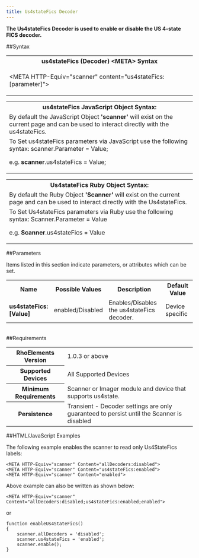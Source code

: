 ```yaml
---
title: Us4stateFics Decoder
---
```



<b>
The Us4stateFics Decoder is used to enable or disable the US 4-state FICS decoder.
</b>

##Syntax

<table class="re-table"><tr><th class="tableHeading">us4stateFics (Decoder) &lt;META&gt; Syntax
</th></tr><tr><td class="clsSyntaxCells clsOddRow"><p>&lt;META HTTP-Equiv="scanner" content="us4stateFics:[parameter]"&gt;</p></td></tr></table>
<table class="re-table"><tr><th class="tableHeading">us4stateFics JavaScript Object Syntax:</th></tr><tr><td class="clsSyntaxCells clsOddRow">
By default the JavaScript Object <b>'scanner'</b> will exist on the current page and can be used to interact directly with the us4stateFics.
</td></tr><tr><td class="clsSyntaxCells clsEvenRow">
To Set us4stateFics parameters via JavaScript use the following syntax: scanner.Parameter = Value;
<P />e.g. <b>scanner</b>.us4stateFics = Value;
</td></tr></table>
<table class="re-table"><tr><th class="tableHeading">Us4stateFics Ruby Object Syntax:</th></tr><tr><td class="clsSyntaxCells clsOddRow">
By default the Ruby Object <b>'Scanner'</b> will exist on the current page and can be used to interact directly with the Us4stateFics.
</td></tr><tr><td class="clsSyntaxCells clsEvenRow">
To Set Us4stateFics parameters via Ruby use the following syntax: Scanner.Parameter = Value
<P />e.g. <b>Scanner</b>.us4stateFics = Value
</td></tr></table>



##Parameters


Items listed in this section indicate parameters, or attributes which can be set.
<table class="re-table"><col width="20%" /><col width="20%" /><col width="38%" /><col width="22%" /><tr><th class="tableHeading">Name</th><th class="tableHeading">Possible Values</th><th class="tableHeading">Description</th><th class="tableHeading">Default Value</th></tr><tr><td class="clsSyntaxCells clsOddRow"><b>us4stateFics:[Value]
</b></td><td class="clsSyntaxCells clsOddRow">enabled/Disabled</td><td class="clsSyntaxCells clsOddRow">Enables/Disables the us4stateFics decoder.</td><td class="clsSyntaxCells clsOddRow">Device specific</td></tr></table>
<table class="re-table"><col width="78%" /><col width="8%" /><col width="1%" /><col width="5%" /><col width="1%" /><col width="5%" /><col width="2%" /></table>





##Requirements

<table class="re-table"><tr><th class="tableHeading">RhoElements Version</th><td class="clsSyntaxCell clsEvenRow">1.0.3 or above
</td></tr><tr><th class="tableHeading">Supported Devices</th><td class="clsSyntaxCell clsOddRow">All Supported Devices</td></tr><tr><th class="tableHeading">Minimum Requirements</th><td class="clsSyntaxCell clsOddRow">Scanner or Imager module and device that supports us4state.</td></tr><tr><th class="tableHeading">Persistence</th><td class="clsSyntaxCell clsEvenRow">Transient - Decoder settings are only guaranteed to persist until the Scanner is disabled</td></tr></table>


##HTML/JavaScript Examples

The following example enables the scanner to read only Us4StateFics labels:

	<META HTTP-Equiv="scanner" Content="allDecoders:disabled">
	<META HTTP-Equiv="scanner" Content="us4stateFics:enabled">
	<META HTTP-Equiv="scanner" Content="enabled">
	
Above example can also be written as shown below:

	<META HTTP-Equiv="scanner" Content="allDecoders:disabled;us4stateFics:enabled;enabled">
	
or

	function enableUs4StateFics()
	{
		scanner.allDecoders = 'disabled';
		scanner.us4stateFics = 'enabled';
		scanner.enable();
	}
	



